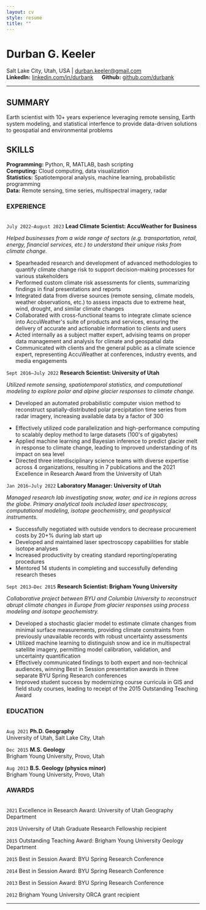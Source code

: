 ```yaml
---
layout: cv
style: resume
title: ""
---
```


# Durban G. Keeler

Salt Lake City, Utah, USA \| durban.keeler@gmail.com \
**LinkedIn:** [linkedin.com/in/durbank](https://linkedin.com/in/durbank) &emsp; **Github:** [github.com/durbank](https://github.com/durbank)
<!-- [Email](durban.keeler@gmail.com) \| [Website](https://DrDurban.me) \| [GitHub](https://github.com/durbank) \| [LinkedIn](www.linkedin.com/in/durbank) -->

---

## SUMMARY

Earth scientist with 10+ years experience leveraging remote sensing, Earth system modeling, and statistical interfence to provide data-driven solutions to geospatial and environmental problems

## SKILLS

**Programming:** Python, R, MATLAB, bash scripting \
**Computing:** Cloud computing, data visualization \
**Statistics:** Spatiotemporal analysis, machine learning, probabilistic programming\
**Data:** Remote sensing, time series, multispectral imagery, radar

### EXPERIENCE

\
`July 2022–August 2023`
**Lead Climate Scientist: AccuWeather for Business**

*Helped businesses from a wide range of sectors (e.g. transportation, retail, energy, financial services, etc.) to understand their unique risks from climate change.*

- Spearheaded research and development of advanced methodologies to quantify climate change risk to support decision-making processes for various stakeholders
- Performed custom climate risk assessments for clients, summarizing findings in final presentations and reports
- Integrated data from diverse sources (remote sensing, climate models, weather observations, etc.) to assess impacts due to extreme heat, wind, drought, and similar climate changes
- Collaborated with cross-functional teams to integrate climate science into AccuWeather's suite of products and services, ensuring the delivery of accurate and actionable information to clients and users
- Acted internally as a subject matter expert, advising teams on proper data management and analysis for climate and geospatial data
- Communicated with clients and the general public as a climate science expert, representing AccuWeather at conferences, industry events, and media engagements

`Sept 2016–July 2022`
**Research Scientist: University of Utah**

*Utilized remote sensing, spatiotemporal statistics, and computational modeling to explore polar and alpine glacier responses to climate change.*

- Developed an automated probabilistic computer vision method to reconstruct spatially-distributed polar precipitation time series from radar imagery, increasing available data by a factor of 300
<!-- - Developed and deployed QA/QC subroutines to automatically identify potential data issues -->
- Effectively utilized code parallelization and high-performance computing to scalably deploy method to large datasets (100's of gigabytes)
- Applied machine learning and Bayesian inference to predict glacier melt in response to climate change, leading to improved understanding of its impact on sea level
- Directed three interdisciplinary science teams with diverse expertise across 4 organizations, resulting in 7 publications and the 2021 Excellence in Research Award from the University of Utah

`Jan 2016–July 2022`
**Laboratory Manager: University of Utah**

*Managed research lab investigating snow, water, and ice in regions across the globe.
Primary analytical tools included laser spectroscopy, computational modeling, isotope geochemistry, and geophysical instruments.*

- Successfully negotiated with outside vendors to decrease procurement costs by 20+% during lab start up
- Developed and maintained laser spectroscopy capabilities for stable isotope analyses
- Increased productivity by creating standard reporting/operating procedures
- Mentored 14 students in completing and successfully defending research theses

`Sept 2013–Dec 2015`
**Research Scientist: Brigham Young University**

*Collaborative project between BYU and Columbia University to reconstruct abrupt climate changes in Europe from glacier responses using process modeling and isotope geochemistry.*

- Developed a stochastic glacier model to estimate climate changes from minimal surface measurements, providing climate constraints from previously unavailable records with robust uncertainty assessments
- Utilized machine learning to distinguish snow and ice in multispectral satellite imagery, permitting model calibration, validation, and uncertainty quantification
- Effectively communicated findings to both expert and non-technical audiences, winning Best in Session presentation awards in three separate BYU Spring Research conferences
- Improved student success by modernizing course curricula in GIS and field study courses, leading to receipt of the 2015 Outstanding Teaching Award

<!-- `May 2012–Aug 2012`
**Geology intern: Forest Oil Corporation**

*Quantified correlations between well success and various 3D seismic attributes in the Permian Basin to help identify future well sites and constrain risk assessments.*

- Increased team's potential for well success rates through data-driven analysis
- Identified and solved issues with minimal oversight
- Quickly developed new skills as needed (e.g. IHS Kingdom seismic software suite)
- Summarized technical results to managers in concise and informative reports -->

<!-- `Sept 2009–May 2011`
**Admissions and Financial Aid Associate: BYU Student Services**

*Assisted clients in navigating admissions and financial aid requirements at Brigham Young University.*

- Quickly developed and employed expertise in a broad range of topics
- Defused volatile situations with confident competency and empathic communication
- Ensured customer satisfaction using a detail-oriented approach, facilitating inter-department teamwork, and actionable follow-ups -->

### EDUCATION

\
`Aug 2021`
**Ph.D. Geography**\
University of Utah, Salt Lake City, Utah

`Dec 2015`
**M.S. Geology**\
Brigham Young University, Provo, Utah

`Aug 2013`
**B.S. Geology (physics minor)**\
Brigham Young University, Provo, Utah

### AWARDS

\
`2021`
Excellence in Research Award: University of Utah Geography Department

`2019`
University of Utah Graduate Research Fellowship recipient

`2015`
Outstanding Teaching Award: Brigham Young University Geology Department

`2015`
Best in Session Award: BYU Spring Research Conference

`2014`
Best in Session Award: BYU Spring Research Conference

`2013`
Best in Session Award: BYU Spring Research Conference

`2012`
Brigham Young University ORCA grant recipient

<!-- `2006`
ConocoPhillips Scholarship recipient

`2004`
VFW Voice of Democracy Scholarship recipient -->

---

<!-- Updated: August 2023 -->
